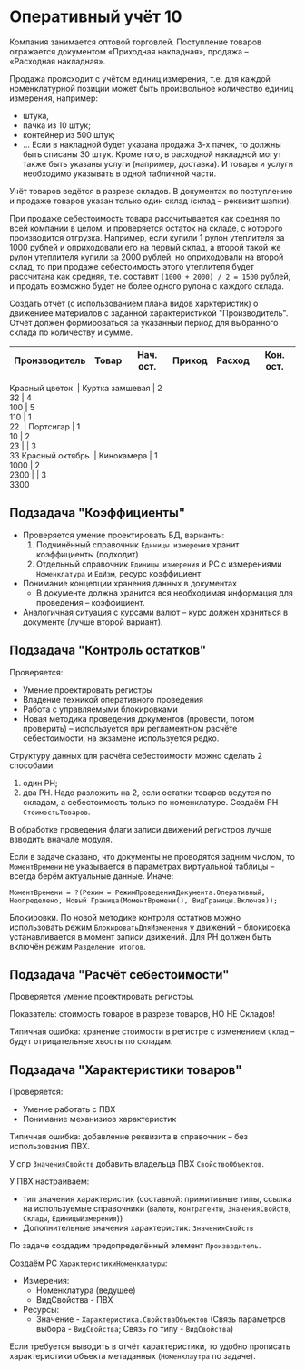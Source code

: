 # Оперативный учёт 10

Компания занимается оптовой торговлей. Поступление товаров отражается документом «Приходная накладная», продажа – «Расходная накладная».

Продажа происходит с учётом единиц измерения, т.е. для каждой номенклатурной позиции может быть произвольное количество единиц измерения, например:
- штука,
- пачка из 10 штук;
- контейнер из 500 штук;
- ...
Если в накладной будет указана продажа 3-х пачек, то должны быть списаны 30 штук. Кроме того, в расходной накладной могут также быть указаны услуги (например, доставка). И товары и услуги необходимо указывать в одной табличной части.

Учёт товаров ведётся в разрезе складов. В документах по поступлению и продаже товаров указан только один склад (склад – реквизит шапки).

При продаже себестоимость товара рассчитывается как средняя по всей компании в целом, и проверяется остаток на складе, с которого производится отгрузка. Например, если купили 1 рулон утеплителя за 1000 рублей и оприходовали его на первый склад, а второй такой же рулон утеплителя купили за 2000 рублей, но оприходовали на второй склад, то при продаже себестоимость этого утеплителя будет рассчитана как средняя, т.е. составит `(1000 + 2000) / 2 = 1500` рублей, и продать возможно будет не более одного рулона с каждого склада.

Создать отчёт (с использованием плана видов харктеристик) о движениее материалов с заданной характеристикой "Производитель". Отчёт должен формироваться за указанный период для выбранного склада по количеству и сумме.

Производитель | Товар | Нач. ост. | Приход | Расход | Кон. ост.
------------- | ----- | --------- | ------ | ------ | ---------
Красный цветок
 | Куртка замшевая | 2<br/>32 | 4<br/>100 | 5<br/>110 | 1<br/>22
 | Портсигар | 1<br/>10 | 2<br/>23 |  | 3<br/>33
Красный октябрь
 | Кинокамера | 1<br/>1000 | 2<br/>2300 |  | 3<br/>3300

## Подзадача "Коэффициенты"

- Проверяется умение проектировать БД, варианты:
  1. Подчинённый справочник `Единицы измерения` хранит коэффициенты (подходит)
  2. Отдельный справочник `Единицы измерения` и РС с измерениями `Номенклатура` и `ЕдИзм`, ресурс коэффициент
- Понимание концепции хранения данных в документах
  - В документе должна хранится вся необходимая информация для проведения – коэффициент.
- Аналогичная ситуация с курсами валют – курс должен храниться в документе (лучше второй вариант).


## Подзадача "Контроль остатков"

Проверяется:
- Умение проектировать регистры
- Владение техникой оперативного проведения
- Работа с управляемыми блокировками
- Новая методика проведения документов (провести, потом проверить) – используется при регламентном расчёте себестоимости, на экзамене используется редко.

Структуру данных для расчёта себестоимости можно сделать 2 способами:
1. один РН;
2. два РН.
Надо разложить на 2, если остатки товаров ведутся по складам, а себестоимость только по номенклатуре. Создаём РН `СтоимостьТоваров`.

В обработке проведения флаги записи движений регистров лучше взводить вначале модуля.

Если в задаче сказано, что документы не проводятся задним числом, то `МоментВремени` не указывается в параметрах виртуальной таблицы – всегда берём актуальные данные. Иначе:
```1c
МоментВремени = ?(Режим = РежимПроведенияДокумента.Оперативный, Неопределено, Новый Граница(МоментВремени(), ВидГраницы.Включая));
```

Блокировки. По новой методике контроля остатков можно использовать режим `БлокироватьДляИзменения` у движений – блокировка устанавливается в момент записи движений. Для РН должен быть включён режим `Разделение итогов`.


## Подзадача "Расчёт себестоимости"

Проверяется умение проектировать регистры.

Показатель: стоимость товаров в разрезе товаров, НО НЕ Складов!

Типичная ошибка: хранение стоимости в регистре с изменением `Склад` – будут отрицательные хвосты по складам.


## Подзадача "Характеристики товаров"

Проверяется:
- Умение работать с ПВХ
- Понимание механизиов характеристик

Типичная ошибка: добавление реквизита в справочник – без использования ПВХ.

У спр `ЗначенияСвойств` добавить владельца ПВХ `СвойствоОбъектов`.

У ПВХ настраиваем:
- тип значения характеристик (составной: примитивные типы, ссылка на используемые справочники (`Валюты`, `Контрагенты`, `ЗначенияСвойств`, `Склады`, `ЕдиницыИзмерения`))
- Дополнительные значения характеристик: `ЗначенияСвойств`

По задаче создадим предопределённый элемент `Производитель`.

Создаём РС `ХарактеристикиНоменклатуры`:
- Измерения:
  - Номенклатура (ведущее)
  - ВидСвойства - ПВХ
- Ресурсы:
  - Значение - `Характеристика.СвойстваОбъектов` (Связь параметров выбора - `ВидСвойства`; Связь по типу - `ВидСвойства`)

Если требуется выводить в отчёт характеристики, то удобно прописать характеристики объекта метаданных (`Номенклаутра` по задаче).
